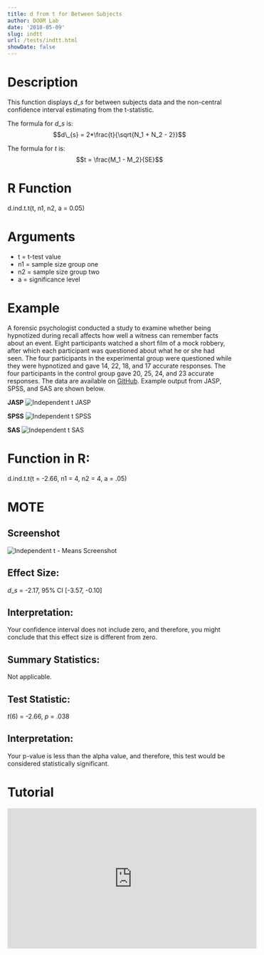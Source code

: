 ```yaml
---
title: d from t for Between Subjects
author: DOOM Lab
date: '2018-05-09'
slug: indtt
url: /tests/indtt.html
showDate: false
---
```


<script src="//yihui.name/js/math-code.js"></script>
<script type = "text/x-mathjax-config">
MathJax.Hub.Config({
tex2jax: {
inlineMath: [['$', '$']],
}
})
</script>
<script async
src="//cdn.bootcss.com/mathjax/2.7.1/MathJax.js?config=TeX-MML-AM_CHTML">
</script>

# Description   

This function displays $d\_{s}$ for between subjects data and the non-central confidence interval estimating from the t-statistic.

The formula for $d\_{s}$ is: $$d\_{s} = 2*\frac{t}{\sqrt{N_1 + N_2 - 2}}$$
 
The formula for *t* is: $$t = \frac{M_1 - M_2}{SE}$$

# R Function

d.ind.t.t(t, n1, n2, a = 0.05)

# Arguments 

+ t	= t-test value   
+ n1	= sample size group one
+ n2 = sample size group two
+ a	= significance level

# Example  

A forensic psychologist conducted a study to examine whether being hypnotized during recall affects how well a witness can remember facts about an event. Eight participants watched a short film of a mock robbery, after which each participant was questioned about what he or she had seen. The four participants in the experimental group were questioned while they were hypnotized and gave 14, 22, 18, and 17 accurate responses. The four participants in the control group gave 20, 25, 24, and 23 accurate responses. The data are available on [GitHub](https://github.com/doomlab/shiny-server/tree/master/MOTE/examples). Example output from JASP, SPSS, and SAS are shown below.

**JASP**
![Independent t JASP](https://raw.githubusercontent.com/doomlab/shiny-server/master/MOTE/examples/independent%20t%20JASP.png)

**SPSS**
![Independent t SPSS](https://raw.githubusercontent.com/doomlab/shiny-server/master/MOTE/examples/independent%20t%20SPSS.png)

**SAS**
![Independent t SAS](https://raw.githubusercontent.com/doomlab/shiny-server/master/MOTE/examples/independent%20t%20SAS.PNG)

# Function in R: 

d.ind.t.t(t = -2.66, n1 = 4, n2 = 4, a = .05)

# MOTE

## Screenshot

![Independent t - Means Screenshot](../images/indtt.jpg)

## Effect Size:

$d\_{s}$ = -2.17, 95% CI [-3.57, -0.10]

## Interpretation: 

Your confidence interval does not include zero, and therefore, you might conclude that this effect size is different from zero.

## Summary Statistics: 

Not applicable. 

## Test Statistic: 

*t*(6) = -2.66, *p* = .038

## Interpretation: 

Your p-value is less than the alpha value, and therefore, this test would be considered statistically significant.

# Tutorial

<iframe width="560" height="315" src="https://www.youtube.com/embed/kH3UOoFh9Ng" frameborder="0" allow="autoplay; encrypted-media" allowfullscreen></iframe>
